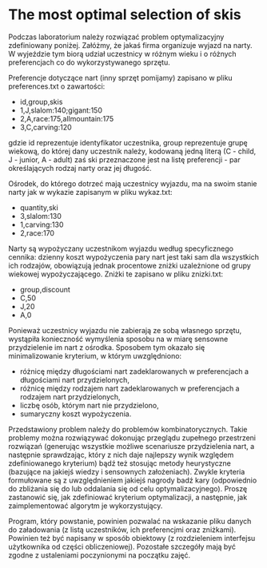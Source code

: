 # The most optimal selection of skis

Podczas laboratorium należy rozwiązać problem optymalizacyjny zdefiniowany poniżej. Załóżmy, że jakaś firma organizuje wyjazd na narty. W wyjeździe tym biorą udział uczestnicy w różnym wieku i o różnych preferencjach co do wykorzystywanego sprzętu. 

Preferencje dotyczące nart (inny sprzęt pomijamy) zapisano w pliku preferences.txt o zawartości:  
  - id,group,skis
  - 1,J,slalom:140;gigant:150
  - 2,A,race:175,allmountain:175
  - 3,C,carving:120

gdzie id reprezentuje identyfikator uczestnika, group reprezentuje grupę wiekową, do której dany uczestnik należy, kodowaną jedną literą (C - child, J - junior, A - adult) zaś ski przeznaczone jest na listę preferencji - par określających rodzaj narty oraz jej długość. 
  
Ośrodek, do którego dotrzeć mają uczestnicy wyjazdu, ma na swoim stanie narty jak w wykazie zapisanym w pliku wykaz.txt:
  - quantity,ski
  - 3,slalom:130
  - 1,carving:130
  - 2,race:170

  
Narty są wypożyczany uczestnikom wyjazdu według specyficznego cennika: dzienny koszt wypożyczenia pary nart jest taki sam dla wszystkich ich rodzajów, obowiązują jednak procentowe zniżki uzależnione od grupy wiekowej wypożyczającego. Zniżki te zapisano w pliku znizki.txt:
  - group,discount
  - C,50
  - J,20
  - A,0
  
Ponieważ uczestnicy wyjazdu nie zabierają ze sobą własnego sprzętu, wystąpiła konieczność wymyślenia sposobu na w miarę sensowne przydzielenie im nart z ośrodka. Sposobem tym okazało się minimalizowanie kryterium, w którym uwzględniono:
  - różnicę między długościami nart zadeklarowanych w preferencjach a długościami nart przydzielonych,
  - różnicę między rodzajem nart zadeklarowanych w preferencjach a rodzajem nart przydzielonych,
  - liczbę osób, którym nart nie przydzielono,
  - sumaryczny koszt wypożyczenia.

Przedstawiony problem należy do problemów kombinatorycznych. Takie problemy można rozwiązywać dokonując przeglądu zupełnego przestrzeni rozwiązań (generując wszystkie możliwe scenariusze przydzielenia nart, a następnie sprawdzając, który z nich daje najlepszy wynik względem zdefiniowanego kryterium) bądź też stosując metody heurystyczne (bazujące na jakiejś wiedzy i sensownych założeniach). Zwykle kryteria formułowane są z uwzględnieniem jakiejś nagrody badź kary (odpowiednio do zbliżania się do lub oddalania się od celu optymalizacyjnego). Proszę zastanowić się, jak zdefiniować kryterium optymalizacji, a następnie, jak zaimplementować algorytm je wykorzystujący. 

Program, który powstanie, powinien pozwalać na wskazanie pliku danych do załadowania (z listą uczestników, ich preferencjmi oraz zniżkami). Powinien też być napisany w sposób obiektowy (z rozdzieleniem interfejsu użytkownika od części obliczeniowej). Pozostałe szczegóły mają być zgodne z ustaleniami poczynionymi na początku zajęć.
